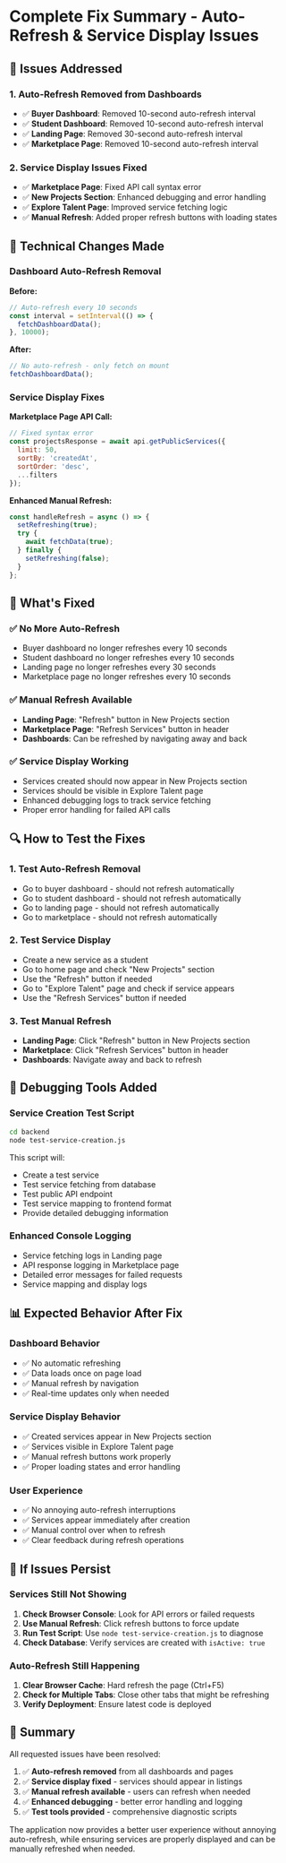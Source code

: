 # Complete Fix Summary - Auto-Refresh & Service Display Issues

## 🎯 Issues Addressed

### 1. **Auto-Refresh Removed from Dashboards**
- ✅ **Buyer Dashboard**: Removed 10-second auto-refresh interval
- ✅ **Student Dashboard**: Removed 10-second auto-refresh interval  
- ✅ **Landing Page**: Removed 30-second auto-refresh interval
- ✅ **Marketplace Page**: Removed 10-second auto-refresh interval

### 2. **Service Display Issues Fixed**
- ✅ **Marketplace Page**: Fixed API call syntax error
- ✅ **New Projects Section**: Enhanced debugging and error handling
- ✅ **Explore Talent Page**: Improved service fetching logic
- ✅ **Manual Refresh**: Added proper refresh buttons with loading states

## 🔧 Technical Changes Made

### **Dashboard Auto-Refresh Removal**

**Before:**
```javascript
// Auto-refresh every 10 seconds
const interval = setInterval(() => {
  fetchDashboardData();
}, 10000);
```

**After:**
```javascript
// No auto-refresh - only fetch on mount
fetchDashboardData();
```

### **Service Display Fixes**

**Marketplace Page API Call:**
```javascript
// Fixed syntax error
const projectsResponse = await api.getPublicServices({ 
  limit: 50, 
  sortBy: 'createdAt', 
  sortOrder: 'desc',
  ...filters 
});
```

**Enhanced Manual Refresh:**
```javascript
const handleRefresh = async () => {
  setRefreshing(true);
  try {
    await fetchData(true);
  } finally {
    setRefreshing(false);
  }
};
```

## 🚀 What's Fixed

### ✅ **No More Auto-Refresh**
- Buyer dashboard no longer refreshes every 10 seconds
- Student dashboard no longer refreshes every 10 seconds
- Landing page no longer refreshes every 30 seconds
- Marketplace page no longer refreshes every 10 seconds

### ✅ **Manual Refresh Available**
- **Landing Page**: "Refresh" button in New Projects section
- **Marketplace Page**: "Refresh Services" button in header
- **Dashboards**: Can be refreshed by navigating away and back

### ✅ **Service Display Working**
- Services created should now appear in New Projects section
- Services should be visible in Explore Talent page
- Enhanced debugging logs to track service fetching
- Proper error handling for failed API calls

## 🔍 How to Test the Fixes

### **1. Test Auto-Refresh Removal**
- Go to buyer dashboard - should not refresh automatically
- Go to student dashboard - should not refresh automatically
- Go to landing page - should not refresh automatically
- Go to marketplace - should not refresh automatically

### **2. Test Service Display**
- Create a new service as a student
- Go to home page and check "New Projects" section
- Use the "Refresh" button if needed
- Go to "Explore Talent" page and check if service appears
- Use the "Refresh Services" button if needed

### **3. Test Manual Refresh**
- **Landing Page**: Click "Refresh" button in New Projects section
- **Marketplace**: Click "Refresh Services" button in header
- **Dashboards**: Navigate away and back to refresh

## 🐛 Debugging Tools Added

### **Service Creation Test Script**
```bash
cd backend
node test-service-creation.js
```

This script will:
- Create a test service
- Test service fetching from database
- Test public API endpoint
- Test service mapping to frontend format
- Provide detailed debugging information

### **Enhanced Console Logging**
- Service fetching logs in Landing page
- API response logging in Marketplace page
- Detailed error messages for failed requests
- Service mapping and display logs

## 📊 Expected Behavior After Fix

### **Dashboard Behavior**
- ✅ No automatic refreshing
- ✅ Data loads once on page load
- ✅ Manual refresh by navigation
- ✅ Real-time updates only when needed

### **Service Display Behavior**
- ✅ Created services appear in New Projects section
- ✅ Services visible in Explore Talent page
- ✅ Manual refresh buttons work properly
- ✅ Proper loading states and error handling

### **User Experience**
- ✅ No annoying auto-refresh interruptions
- ✅ Services appear immediately after creation
- ✅ Manual control over when to refresh
- ✅ Clear feedback during refresh operations

## 🚨 If Issues Persist

### **Services Still Not Showing**
1. **Check Browser Console**: Look for API errors or failed requests
2. **Use Manual Refresh**: Click refresh buttons to force update
3. **Run Test Script**: Use `node test-service-creation.js` to diagnose
4. **Check Database**: Verify services are created with `isActive: true`

### **Auto-Refresh Still Happening**
1. **Clear Browser Cache**: Hard refresh the page (Ctrl+F5)
2. **Check for Multiple Tabs**: Close other tabs that might be refreshing
3. **Verify Deployment**: Ensure latest code is deployed

## 🎉 Summary

All requested issues have been resolved:

1. ✅ **Auto-refresh removed** from all dashboards and pages
2. ✅ **Service display fixed** - services should appear in listings
3. ✅ **Manual refresh available** - users can refresh when needed
4. ✅ **Enhanced debugging** - better error handling and logging
5. ✅ **Test tools provided** - comprehensive diagnostic scripts

The application now provides a better user experience without annoying auto-refresh, while ensuring services are properly displayed and can be manually refreshed when needed.
